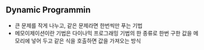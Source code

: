 Dynamic Programmin
------
* 큰 문제를 작게 나누고, 같은 문제라면 한번씩만 푸는 기법
* 메모이제이션이란 기법은 다이나믹 프로그래밍 기법의 한 종류로 한번 구한 값을 메모리에 넣어 두고 같은 식을 호출하면 값을 가져오는 방식